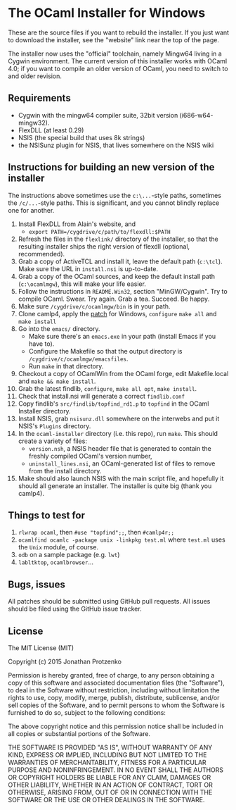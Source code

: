 The OCaml Installer for Windows
===============================

These are the source files if you want to rebuild the installer. If you just
want to download the installer, see the "website" link near the top of the
page.

The installer now uses the "official" toolchain, namely Mingw64 living in a
Cygwin environment. The current version of this installer works with OCaml 4.0;
if you want to compile an older version of OCaml, you need to switch to and older
revision.

Requirements
------------

* Cygwin with the mingw64 compiler suite, 32bit version (i686-w64-mingw32).
* FlexDLL (at least 0.29)
* NSIS (the special build that uses 8k strings)
* the NSISunz plugin for NSIS, that lives somewhere on the NSIS wiki

Instructions for building an new version of the installer
---------------------------------------------------------

The instructions above sometimes use the `c:\...`-style paths, sometimes the
`/c/...`-style paths. This is significant, and you cannot blindly replace one
for another.

1. Install FlexDLL from Alain's website, and
    * `export PATH=/cygdrive/c/path/to/flexdll:$PATH`
2. Refresh the files in the `flexlink/` directory of the installer, so that the
   resulting installer ships the right version of flexdll (optional,
   recommended).
2. Grab a copy of ActiveTCL and install it, leave the default path (`c:\tcl`).
   Make sure the URL in `install.nsi` is up-to-date.
2. Grab a copy of the OCaml sources, and keep the default install path
   (`c:\ocamlmgw`), this will make your life easier.
3. Follow the instructions in `README.Win32`, section "MinGW/Cygwin". Try to
   compile OCaml. Swear. Try again. Grab a tea. Succeed. Be happy.
4. Make sure `/cygdrive/c/ocamlmgw/bin` is in your path.
3. Clone camlp4, apply the
   [patch](https://github.com/ocaml/camlp4/issues/41#issuecomment-55229048) for
   Windows, `configure` `make all` and `make install`
3. Go into the `emacs/` directory.
    * Make sure there's an `emacs.exe` in your path (install Emacs if you have to).
    * Configure the Makefile so that the output directory is
      `/cygdrive/c/ocamlmgw/emacsfiles`.
    * Run `make` in that directory.
3. Checkout a copy of OCamlWin from the OCaml forge, edit Makefile.local and
   `make && make install`.
4. Grab the latest findlib, `configure`, `make all opt`, `make install`.
4. Check that install.nsi will generate a correct `findlib.conf`
4. Copy findlib's `src/findlib/topfind_rd1.p` to `topfind` in the OCaml Installer
   directory.
5. Install NSIS, grab `nsisunz.dll` somewhere on the interwebs and put it NSIS's
   `Plugins` directory.
6. In the `ocaml-installer` directory (i.e. this repo), run `make`. This should
   create a variety of files:
    * `version.nsh`, a NSIS header file that is generated to contain the freshly
      compiled OCaml's version number,
    * `uninstall_lines.nsi`, an OCaml-generated list of files to remove from the
      install directory.
6. Make should also launch NSIS with the main script file, and hopefully it
   should all generate an installer. The installer is quite big (thank you
   camlp4).

Things to test for
------------------

1. `rlwrap ocaml`, then `#use "topfind";;`, then `#camlp4r;;`
2. `ocamlfind ocamlc -package unix -linkpkg test.ml` where `test.ml` uses the
   `Unix` module, of course.
3. `odb` on a sample package (e.g. `lwt`)
4. `labltktop`, `ocamlbrowser`...

Bugs, issues
------------

All patches should be submitted using GitHub pull requests. All issues should be
filed using the GitHub issue tracker.

License
-------

The MIT License (MIT)

Copyright (c) 2015 Jonathan Protzenko

Permission is hereby granted, free of charge, to any person obtaining a copy
of this software and associated documentation files (the "Software"), to deal
in the Software without restriction, including without limitation the rights
to use, copy, modify, merge, publish, distribute, sublicense, and/or sell
copies of the Software, and to permit persons to whom the Software is
furnished to do so, subject to the following conditions:

The above copyright notice and this permission notice shall be included in
all copies or substantial portions of the Software.

THE SOFTWARE IS PROVIDED "AS IS", WITHOUT WARRANTY OF ANY KIND, EXPRESS OR
IMPLIED, INCLUDING BUT NOT LIMITED TO THE WARRANTIES OF MERCHANTABILITY,
FITNESS FOR A PARTICULAR PURPOSE AND NONINFRINGEMENT. IN NO EVENT SHALL THE
AUTHORS OR COPYRIGHT HOLDERS BE LIABLE FOR ANY CLAIM, DAMAGES OR OTHER
LIABILITY, WHETHER IN AN ACTION OF CONTRACT, TORT OR OTHERWISE, ARISING FROM,
OUT OF OR IN CONNECTION WITH THE SOFTWARE OR THE USE OR OTHER DEALINGS IN
THE SOFTWARE.
